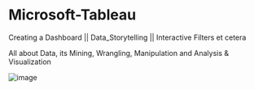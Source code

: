 # Microsoft-Tableau

Creating a Dashboard || Data_Storytelling || Interactive Filters et cetera 

All about Data, its Mining, Wrangling, Manipulation and Analysis & Visualization

![image](https://user-images.githubusercontent.com/25104443/212529950-9b220e93-c780-43f7-9032-e43482beadf8.png)
